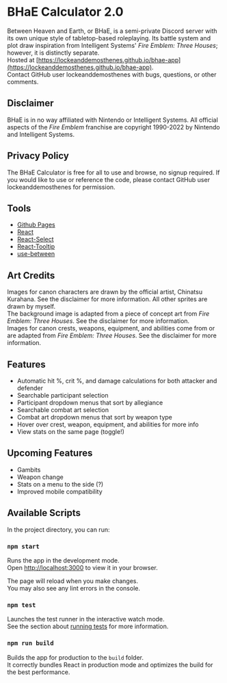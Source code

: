 # BHaE Calculator 2.0
Between Heaven and Earth, or BHaE, is a semi-private Discord server with its own unique style of tabletop-based roleplaying. Its battle system and plot draw inspiration from Intelligent Systems' *Fire Emblem: Three Houses*; however, it is distinctly separate.\
Hosted at [https://lockeanddemosthenes.github.io/bhae-app](https://lockeanddemosthenes.github.io/bhae-app). \
Contact GitHub user lockeanddemosthenes with bugs, questions, or other comments.

## Disclaimer
BHaE is in no way affiliated with Nintendo or Intelligent Systems. All official aspects of the *Fire Emblem* franchise are copyright 1990-2022 by Nintendo and Intelligent Systems.

## Privacy Policy
The BHaE Calculator is free for all to use and browse, no signup required. If you would like to use or reference the code, please contact GitHub user lockeanddemosthenes for permission.

## Tools
- [Github Pages](https://docs.github.com/en/pages/getting-started-with-github-pages/about-github-pages)
- [React](https://github.com/facebook/create-react-app)
- [React-Select](https://github.com/jedwatson/react-select)
- [React-Tooltip](https://github.com/wwayne/react-tooltip)
- [use-between](https://github.com/betula/use-between)

## Art Credits
Images for canon characters are drawn by the official artist, Chinatsu Kurahana. See the disclaimer for more information. All other sprites are drawn by myself. \
The background image is adapted from a piece of concept art from *Fire Emblem: Three Houses*. See the disclaimer for more information. \
Images for canon crests, weapons, equipment, and abilities come from or are adapted from *Fire Emblem: Three Houses*. See the disclaimer for more information.

## Features
- Automatic hit %, crit %, and damage calculations for both attacker and defender
- Searchable participant selection
- Participant dropdown menus that sort by allegiance
- Searchable combat art selection
- Combat art dropdown menus that sort by weapon type
- Hover over crest, weapon, equipment, and abilities for more info
- View stats on the same page (toggle!)

## Upcoming Features
- Gambits
- Weapon change
- Stats on a menu to the side (?)
- Improved mobile compatibility

## Available Scripts
In the project directory, you can run:

### `npm start`
Runs the app in the development mode.\
Open [http://localhost:3000](http://localhost:3000) to view it in your browser.

The page will reload when you make changes.\
You may also see any lint errors in the console.

### `npm test`
Launches the test runner in the interactive watch mode.\
See the section about [running tests](https://facebook.github.io/create-react-app/docs/running-tests) for more information.

### `npm run build`
Builds the app for production to the `build` folder.\
It correctly bundles React in production mode and optimizes the build for the best performance.
